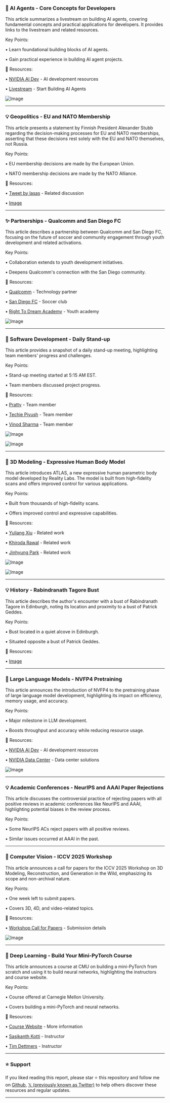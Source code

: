 ### 🤖 AI Agents - Core Concepts for Developers

This article summarizes a livestream on building AI agents, covering fundamental concepts and practical applications for developers.  It provides links to the livestream and related resources.

Key Points:

• Learn foundational building blocks of AI agents.

• Gain practical experience in building AI agent projects.


🔗 Resources:

• [NVIDIA AI Dev](https://x.com/NVIDIAAIDev) -  AI development resources

• [Livestream](https://x.com/NVIDIAAIDev/status/1960854893754736886) - Start Building AI Agents

![Image](https://pbs.twimg.com/media/GzZbIPqWEAA7R_0?format=jpg&name=small)


---
### 💡 Geopolitics - EU and NATO Membership

This article presents a statement by Finnish President Alexander Stubb regarding the decision-making processes for EU and NATO memberships, asserting that these decisions rest solely with the EU and NATO themselves, not Russia.

Key Points:

• EU membership decisions are made by the European Union.

• NATO membership decisions are made by the NATO Alliance.


🔗 Resources:

• [Tweet by lasas](https://x.com/lasas) -  Related discussion

• [Image](https://pbs.twimg.com/media/GzXNrb1XkAACHnL?format=jpg&name=small)


---
### ✨ Partnerships - Qualcomm and San Diego FC

This article describes a partnership between Qualcomm and San Diego FC, focusing on the future of soccer and community engagement through youth development and related activations.

Key Points:

• Collaboration extends to youth development initiatives.


• Deepens Qualcomm's connection with the San Diego community.

🔗 Resources:

• [Qualcomm](https://x.com/Qualcomm) - Technology partner

• [San Diego FC](https://x.com/sandiegofc) - Soccer club

• [Right To Dream Academy](https://x.com/right2dream) - Youth academy


![Image](https://pbs.twimg.com/media/GzXws1_WEAAJCM2?format=jpg&name=small)


---
### 🤖 Software Development - Daily Stand-up

This article provides a snapshot of a daily stand-up meeting, highlighting team members' progress and challenges.

Key Points:

• Stand-up meeting started at 5:15 AM EST.

• Team members discussed project progress.

🔗 Resources:

• [Pratty](https://x.com/pratty_agi) - Team member

• [Techie Piyush](https://x.com/techie_piyush) - Team member

• [Vinod Sharma](https://x.com/VinodSharma10x) - Team member

![Image](https://pbs.twimg.com/media/GzWTYhXW4AA-jQr?format=jpg&name=small)

![Image](https://pbs.twimg.com/media/GzG4_L2XAAALzO2?format=jpg&name=360x360)



---
### 🤖 3D Modeling - Expressive Human Body Model

This article introduces ATLAS, a new expressive human parametric body model developed by Reality Labs.  The model is built from high-fidelity scans and offers improved control for various applications.


Key Points:

• Built from thousands of high-fidelity scans.

• Offers improved control and expressive capabilities.


🔗 Resources:

• [Yuliang Xiu](https://x.com/yuliangxiu) -  Related work

• [Khiroda Rawal](https://x.com/rawal_khirodkar) - Related work

• [Jinhyung Park](https://x.com/park_jinhyung1) - Related work


![Image](https://pbs.twimg.com/amplify_video_thumb/1960366943774425088/img/BacWjU-XRY66DygX.jpg)

![Image](https://pbs.twimg.com/media/GzSYgquawAAp0sv?format=jpg&name=240x240)


---
### 💡 History - Rabindranath Tagore Bust

This article describes the author's encounter with a bust of Rabindranath Tagore in Edinburgh, noting its location and proximity to a bust of Patrick Geddes.

Key Points:

• Bust located in a quiet alcove in Edinburgh.


• Situated opposite a bust of Patrick Geddes.


🔗 Resources:

• [Image](https://pbs.twimg.com/media/GzWJNs6a0AA7MWf?format=jpg&name=small)


---
### 🤖 Large Language Models - NVFP4 Pretraining

This article announces the introduction of NVFP4 to the pretraining phase of large language model development, highlighting its impact on efficiency, memory usage, and accuracy.

Key Points:

• Major milestone in LLM development.

• Boosts throughput and accuracy while reducing resource usage.


🔗 Resources:

• [NVIDIA AI Dev](https://x.com/NVIDIAAIDev) -  AI development resources

• [NVIDIA Data Center](https://x.com/NVIDIADC) -  Data center solutions

![Image](https://pbs.twimg.com/media/GzNgwSFWIAgGFpk?format=jpg&name=small)


---
### 💡 Academic Conferences - NeurIPS and AAAI Paper Rejections

This article discusses the controversial practice of rejecting papers with all positive reviews in academic conferences like NeurIPS and AAAI, highlighting potential biases in the review process.

Key Points:

• Some NeurIPS ACs reject papers with all positive reviews.

• Similar issues occurred at AAAI in the past.


---
### 🚀 Computer Vision - ICCV 2025 Workshop

This article announces a call for papers for the ICCV 2025 Workshop on 3D Modeling, Reconstruction, and Generation in the Wild, emphasizing its scope and non-archival nature.

Key Points:

• One week left to submit papers.


• Covers 3D, 4D, and video-related topics.


🔗 Resources:

• [Workshop Call for Papers](https://x.com/weichiuma/status/1960434889872040213) - Submission details

![Image](https://pbs.twimg.com/media/GzTcJyJXsAAgL7k?format=jpg&name=900x900)



---
### 🤖 Deep Learning - Build Your Mini-PyTorch Course

This article announces a course at CMU on building a mini-PyTorch from scratch and using it to build neural networks, highlighting the instructors and course website.

Key Points:

• Course offered at Carnegie Mellon University.

• Covers building a mini-PyTorch and neural networks.


🔗 Resources:

• [Course Website](https://dlsyscourse.org) - More information

• [Sasikanth Kotti](https://x.com/kotti_sasikanth) - Instructor

• [Tim Dettmers](https://x.com/Tim_Dettmers) - Instructor


---

### ⭐️ Support

If you liked reading this report, please star ⭐️ this repository and follow me on [Github](https://github.com/Drix10), [𝕏 (previously known as Twitter)](https://x.com/DRIX_10_) to help others discover these resources and regular updates.

---
